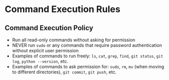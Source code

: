 # Command Execution Rules

## Command Execution Policy
- Run all read-only commands without asking for permission
- NEVER run `sudo` or any commands that require password authentication without explicit user permission
- Examples of commands to run freely: `ls`, `cat`, `grep`, `find`, `git status`, `git log`, `python --version`, etc.
- Examples of commands to ask permission for: `sudo`, `rm`, `mv` (when moving to different directories), `git commit`, `git push`, etc.